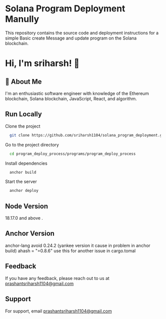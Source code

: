 
# Solana Program Deployment Manully

This repository contains the source code and deployment instructions for a simple Basic create Message and update program on the Solana blockchain.


# Hi, I'm sriharsh! 👋


## 🚀 About Me
I'm an enthusiastic software engineer with knowledge of the Ethereum blockchain, Solana blockchain, JavaScript, React, and algorithm.



## Run Locally

Clone the project

```bash
  git clone https://github.com/sriharsh1104/solana_program_deployment.git
```

Go to the project directory

```bash
  cd program_deploy_process/programs/program_deploy_process
```

Install dependencies

```bash
  anchor build
```

Start the server

```bash
  anchor deploy
```
## Node Version
18.17.0 and above .
## Anchor Version
anchor-lang avoid 0.24.2 (yankee version it cause in problem in anchor build)
ahash = "=0.8.6" use this for another issue in cargo.tomal

## Feedback

If you have any feedback, please reach out to us at prashantsriharsh1104@gmail.com


## Support

For support, email prashantsriharsh1104@gmail.com
